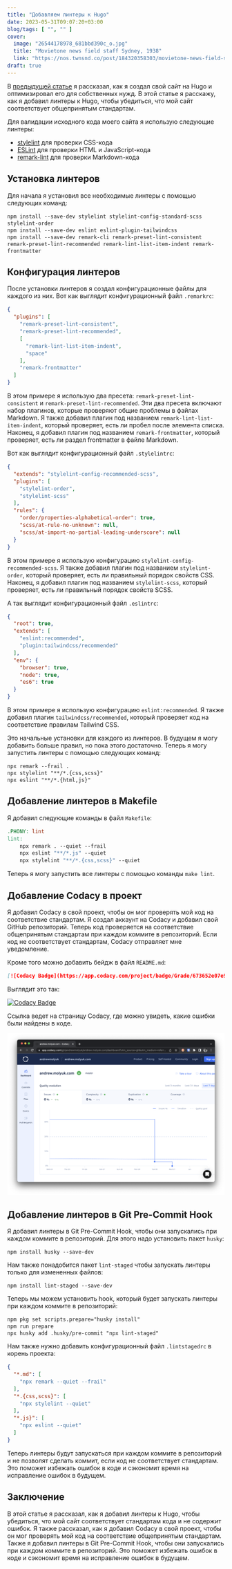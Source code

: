 ```yaml
---
title: "Добавляем линтеры к Hugo"
date: 2023-05-31T09:07:20+03:00
blog/tags: [ "", "" ]
cover:
  image: "26544178978_681bbd390c_o.jpg"
  title: "Movietone news field staff Sydney, 1938"
  link: "https://nos.twnsnd.co/post/184320358303/movietone-news-field-staff-sydney-1938"
draft: true
---
```


В [предыдущей статье](/blog/howto-create-hugo-website/) я рассказал, как я создал свой сайт на Hugo и оптимизировал его
для собственных нужд. В этой статье
я
расскажу, как я добавил линтеры к Hugo, чтобы убедиться, что мой сайт соответствует общепринятым стандартам.

Для валидации исходного кода моего сайта я использую следующие линтеры:

- [stylelint](https://stylelint.io/) для проверки CSS-кода
- [ESLint](https://eslint.org/) для проверки HTML и JavaScript-кода
- [remark-lint](https://github.com/remarkjs/remark-lint) для проверки Markdown-кода

## Установка линтеров

Для начала я установил все необходимые линтеры с помощью следующих команд:

```shell
npm install --save-dev stylelint stylelint-config-standard-scss stylelint-order
npm install --save-dev eslint eslint-plugin-tailwindcss
npm install --save-dev remark-cli remark-preset-lint-consistent remark-preset-lint-recommended remark-lint-list-item-indent remark-frontmatter
```

## Конфигурация линтеров

После установки линтеров я создал конфигурационные файлы для каждого из них. Вот как выглядит конфигурационный
файл `.remarkrc`:

```json
{
  "plugins": [
    "remark-preset-lint-consistent",
    "remark-preset-lint-recommended",
    [
      "remark-lint-list-item-indent",
      "space"
    ],
    "remark-frontmatter"
  ]
}
```

В этом примере я использую два пресета: `remark-preset-lint-consistent` и `remark-preset-lint-recommended`. Эти два
пресета включают набор плагинов, которые проверяют общие проблемы в файлах Markdown. Я также добавил плагин под
названием `remark-lint-list-item-indent`, который проверяет, есть ли пробел после элемента списка. Наконец, я добавил
плагин под названием `remark-frontmatter`, который проверяет, есть ли раздел frontmatter в файле Markdown.

Вот как выглядит конфигурационный файл `.stylelintrc`:

```json
{
  "extends": "stylelint-config-recommended-scss",
  "plugins": [
    "stylelint-order",
    "stylelint-scss"
  ],
  "rules": {
    "order/properties-alphabetical-order": true,
    "scss/at-rule-no-unknown": null,
    "scss/at-import-no-partial-leading-underscore": null
  }
}
```

В этом примере я использую конфигурацию `stylelint-config-recommended-scss`. Я также добавил плагин под
названием `stylelint-order`, который проверяет, есть ли правильный порядок свойств CSS. Наконец, я добавил плагин под
названием `stylelint-scss`, который проверяет, есть ли правильный порядок свойств SCSS.

А так выглядит конфигурационный файл `.eslintrc`:

```json
{
  "root": true,
  "extends": [
    "eslint:recommended",
    "plugin:tailwindcss/recommended"
  ],
  "env": {
    "browser": true,
    "node": true,
    "es6": true
  }
}
```

В этом примере я использую конфигурацию `eslint:recommended`. Я также добавил плагин `tailwindcss/recommended`, который
проверяет код на соответствие правилам Tailwind CSS.

Это начальные установки для каждого из линтеров. В будущем я могу добавить больше правил, но пока этого достаточно.
Теперь я могу запустить линтеры с помощью следующих команд:

```shell
npx remark --frail .
npx stylelint "**/*.{css,scss}"
npx eslint "**/*.{html,js}"
```

## Добавление линтеров в Makefile

Я добавил следующие команды в файл `Makefile`:

```makefile
.PHONY: lint
lint:
	npx remark . --quiet --frail
	npx eslint "**/*.js" --quiet
	npx stylelint "**/*.{css,scss}" --quiet
```

Теперь я могу запустить все линтеры с помощью команды `make lint`.

## Добавление Codacy в проект

Я добавил Codacy в свой проект, чтобы он мог проверять мой код на соответствие стандартам. Я создал аккаунт на Codacy и
добавил свой GitHub репозиторий. Теперь код проверяется на соответствие общепринятым стандартам при каждом коммите в
репозиторий. Если код не соответствует стандартам, Codacy отправляет мне уведомление.

Кроме того можно добавить бейдж в файл `README.md`:

```markdown
[![Codacy Badge](https://app.codacy.com/project/badge/Grade/673652e07e9742fdbaaaff3f1452c9e1)](https://app.codacy.com/gh/andrewmolyuk/andrew.molyuk.com/dashboard?utm_source=gh&utm_medium=referral&utm_content=&utm_campaign=Badge_grade)
```

Выглядит это так:

[![Codacy Badge](https://app.codacy.com/project/badge/Grade/673652e07e9742fdbaaaff3f1452c9e1)](https://app.codacy.com/gh/andrewmolyuk/andrew.molyuk.com/dashboard?utm_source=gh&utm_medium=referral&utm_content=&utm_campaign=Badge_grade)

Ссылка ведет на страницу Codacy, где можно увидеть, какие ошибки были найдены в коде.

![codacy.png](codacy.png)

## Добавление линтеров в Git Pre-Commit Hook

Я добавил линтеры в Git Pre-Commit Hook, чтобы они запускались при каждом коммите в репозиторий. Для этого надо
установить пакет `husky`:

```shell
npm install husky --save-dev
```

Нам также понадобится пакет `lint-staged` чтобы запускать линтеры только для измененных файлов:

```shell
npm install lint-staged --save-dev
```

Теперь мы можем установить hook, который будет запускать линтеры при каждом коммите в репозиторий:

```shell
npm pkg set scripts.prepare="husky install"
npm run prepare
npx husky add .husky/pre-commit "npx lint-staged"
```

Нам также нужно добавить конфигурационный файл `.lintstagedrc` в корень проекта:

```json
{
  "*.md": [
    "npx remark --quiet --frail"
  ],
  "*.{css,scss}": [
    "npx stylelint --quiet"
  ],
  "*.js}": [
    "npx eslint --quiet"
  ]
}
```

Теперь линтеры будут запускаться при каждом коммите в репозиторий и не позволят сделать коммит, если код не
соответствует стандартам. Это поможет избежать ошибок в коде и сэкономит время на исправление ошибок в будущем.

## Заключение

В этой статье я рассказал, как я добавил линтеры к Hugo, чтобы убедиться, что мой сайт соответствует стандартам кода и
не содержит ошибок. Я также рассказал, как я добавил Codacy в свой проект, чтобы он мог проверять мой код на
соответствие общепринятым стандартам. Также я добавил линтеры в Git Pre-Commit Hook, чтобы они запускались при каждом
коммите в репозиторий. Это поможет избежать ошибок в коде и сэкономит время на исправление ошибок в будущем.
